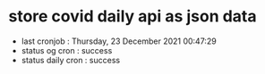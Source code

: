 # store covid daily api as json data

- last cronjob : Thursday, 23 December 2021 00:47:29
- status og cron : success
- status daily cron : success
      
      